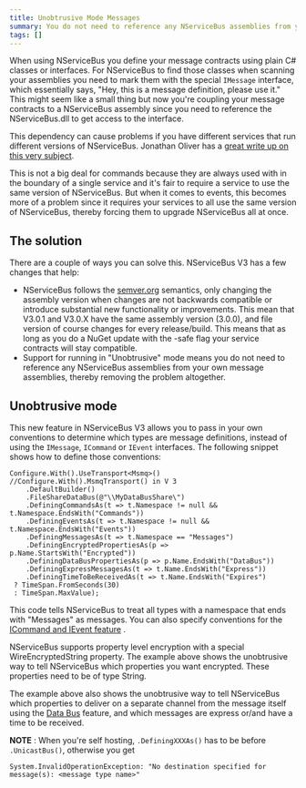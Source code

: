 ```yaml
---
title: Unobtrusive Mode Messages
summary: You do not need to reference any NServiceBus assemblies from your own message assemblies.
tags: []
---
```


When using NServiceBus you define your message contracts using plain C\# classes or interfaces. For NServiceBus to find those classes when scanning your assemblies you need to mark them with the special `IMessage` interface, which essentially says, "Hey, this is a message definition, please use it." This might seem like a small thing but now you're coupling your message contracts to a NServiceBus assembly since you need to reference the NServiceBus.dll to get access to the interface.

This dependency can cause problems if you have different services that run different versions of NServiceBus. Jonathan Oliver has a [great write up on this very subject](http://blog.jonathanoliver.com/2010/09/nservicebus-distributing-event-schemacontract/).

This is not a big deal for commands because they are always used with in the boundary of a single service and it's fair to require a service to use the same version of NServiceBus. But when it comes to events, this becomes more of a problem since it requires your services to all use the same version of NServiceBus, thereby forcing them to upgrade NServiceBus all at once.

The solution
------------

There are a couple of ways you can solve this. NServiceBus V3 has a few changes that help:

-   NServiceBus follows the [semver.org](http://semver.org/) semantics, only changing the assembly version when changes are not backwards compatible or introduce substantial new functionality or improvements. This mean that V3.0.1 and V3.0.X have the same assembly version (3.0.0), and file version of course changes for every release/build. This means that as long as you do a NuGet update with the -safe flag your service contracts will stay compatible.
-   Support for running in "Unobtrusive" mode means you do not need to reference any NServiceBus assemblies from your own message assemblies, thereby removing the problem altogether.

Unobtrusive mode
----------------

This new feature in NServiceBus V3 allows you to pass in your own conventions to determine which types are message definitions, instead of using the `IMessage`, `ICommand` or `IEvent` interfaces. The following snippet shows how to define those conventions:

```
Configure.With().UseTransport<Msmq>() //Configure.With().MsmqTransport() in V 3
    .DefaultBuilder()
    .FileShareDataBus(@"\\MyDataBusShare\")
    .DefiningCommandsAs(t => t.Namespace != null && t.Namespace.EndsWith("Commands"))
    .DefiningEventsAs(t => t.Namespace != null && t.Namespace.EndsWith("Events"))
    .DefiningMessagesAs(t => t.Namespace == "Messages")
    .DefiningEncryptedPropertiesAs(p => p.Name.StartsWith("Encrypted"))
    .DefiningDataBusPropertiesAs(p => p.Name.EndsWith("DataBus"))
    .DefiningExpressMessagesAs(t => t.Name.EndsWith("Express"))
    .DefiningTimeToBeReceivedAs(t => t.Name.EndsWith("Expires")
 ? TimeSpan.FromSeconds(30)
 : TimeSpan.MaxValue);
```

This code tells NServiceBus to treat all types with a namespace that ends with "Messages" as messages. You can also specify conventions for the [ICommand and IEvent feature](introducing-ievent-and-icommand.md) .

NServiceBus supports property level encryption with a special WireEncryptedString property. The example above shows the unobtrusive way to tell NServiceBus which properties you want encrypted. These properties need to be of type String.

The example above also shows the unobtrusive way to tell NServiceBus which properties to deliver on a separate channel from the message itself using the [Data Bus](https://github.com/NServiceBus/NServiceBus/tree/master/Samples/DataBus) feature, and which messages are express or/and have a time to be received.

**NOTE** : When you're self hosting, `.DefiningXXXAs()` has to be before
`.UnicastBus()`, otherwise you get 

    System.InvalidOperationException: "No destination specified for message(s): <message type name>"

